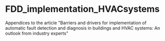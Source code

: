 # FDD_implementation_HVACsystems
Appendices to the article "Barriers and drivers for implementation of automatic fault detection and diagnosis in buildings and HVAC systems: An outlook from industry experts"
